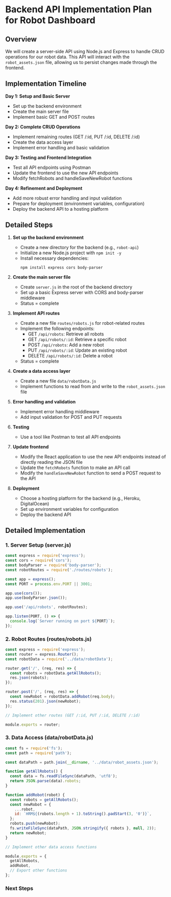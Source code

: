 # Backend API Implementation Plan for Robot Dashboard

## Overview
We will create a server-side API using Node.js and Express to handle CRUD operations for our robot data. This API will interact with the `robot_assets.json` file, allowing us to persist changes made through the frontend.

## Implementation Timeline
**Day 1: Setup and Basic Server**

* Set up the backend environment
* Create the main server file
* Implement basic GET and POST routes

**Day 2: Complete CRUD Operations**

* Implement remaining routes (GET /:id, PUT /:id, DELETE /:id)
* Create the data access layer
* Implement error handling and basic validation

**Day 3: Testing and Frontend Integration**

* Test all API endpoints using Postman
* Update the frontend to use the new API endpoints
* Modify fetchRobots and handleSaveNewRobot functions

**Day 4: Refinement and Deployment**

* Add more robust error handling and input validation
* Prepare for deployment (environment variables, configuration)
* Deploy the backend API to a hosting platform



## Detailed Steps

1. **Set up the backend environment**
   - Create a new directory for the backend (e.g., `robot-api`)
   - Initialize a new Node.js project with `npm init -y`
   - Install necessary dependencies:
     ```
     npm install express cors body-parser
     ```

2. **Create the main server file**
   - Create `server.js` in the root of the backend directory
   - Set up a basic Express server with CORS and body-parser middleware
   - Status = complete

3. **Implement API routes**
   - Create a new file `routes/robots.js` for robot-related routes
   - Implement the following endpoints:
     - GET `/api/robots`: Retrieve all robots
     - GET `/api/robots/:id`: Retrieve a specific robot
     - POST `/api/robots`: Add a new robot
     - PUT `/api/robots/:id`: Update an existing robot
     - DELETE `/api/robots/:id`: Delete a robot
    - Status = complete


4. **Create a data access layer**
   - Create a new file `data/robotData.js`
   - Implement functions to read from and write to the `robot_assets.json` file

5. **Error handling and validation**
   - Implement error handling middleware
   - Add input validation for POST and PUT requests

6. **Testing**
   - Use a tool like Postman to test all API endpoints

7. **Update frontend**
   - Modify the React application to use the new API endpoints instead of directly reading the JSON file
   - Update the `fetchRobots` function to make an API call
   - Modify the `handleSaveNewRobot` function to send a POST request to the API

8. **Deployment**
   - Choose a hosting platform for the backend (e.g., Heroku, DigitalOcean)
   - Set up environment variables for configuration
   - Deploy the backend API

## Detailed Implementation

### 1. Server Setup (server.js)

```javascript
const express = require('express');
const cors = require('cors');
const bodyParser = require('body-parser');
const robotRoutes = require('./routes/robots');

const app = express();
const PORT = process.env.PORT || 3001;

app.use(cors());
app.use(bodyParser.json());

app.use('/api/robots', robotRoutes);

app.listen(PORT, () => {
  console.log(`Server running on port ${PORT}`);
});
```

### 2. Robot Routes (routes/robots.js)

```javascript
const express = require('express');
const router = express.Router();
const robotData = require('../data/robotData');

router.get('/', (req, res) => {
  const robots = robotData.getAllRobots();
  res.json(robots);
});

router.post('/', (req, res) => {
  const newRobot = robotData.addRobot(req.body);
  res.status(201).json(newRobot);
});

// Implement other routes (GET /:id, PUT /:id, DELETE /:id)

module.exports = router;
```

### 3. Data Access (data/robotData.js)

```javascript
const fs = require('fs');
const path = require('path');

const dataPath = path.join(__dirname, '../data/robot_assets.json');

function getAllRobots() {
  const data = fs.readFileSync(dataPath, 'utf8');
  return JSON.parse(data).robots;
}

function addRobot(robot) {
  const robots = getAllRobots();
  const newRobot = {
    ...robot,
    id: `HRM${(robots.length + 1).toString().padStart(3, '0')}`,
  };
  robots.push(newRobot);
  fs.writeFileSync(dataPath, JSON.stringify({ robots }, null, 2));
  return newRobot;
}

// Implement other data access functions

module.exports = {
  getAllRobots,
  addRobot,
  // Export other functions
};
```

### Next Steps
